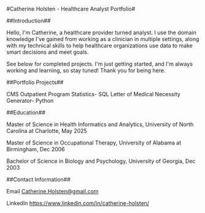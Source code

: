 #Catherine Holsten - Healthcare Analyst Portfolio#

##Introduction##

Hello, I'm Catherine, a healthcare provider turned analyst. I use the domain knowledge I've gained from working as a clinician in multiple settings, along with my technical skills to help healthcare organizations use data to make smart decisions and meet goals.

See below for completed projects. I'm just getting started, and I'm always working and learning, so stay tuned! Thank you for being here. 

##Portfolio Projects##

CMS Outpatient Program Statistics- SQL 
Letter of Medical Necessity Generator- Python


##Education##

Master of Science in Health Informatics and Analytics, University of North Carolina at Charlotte, May 2025

Master of Science in Occupational Therapy, University of Alabama at Birmingham, Dec 2006

Bachelor of Science in Biology and Psychology, University of Georgia, Dec 2003

##Contact Information##

Email Catherine.Holsten@gmail.com

LinkedIn https://www.linkedin.com/in/catherine-holsten/
